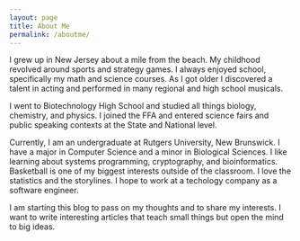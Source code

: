 ```yaml
---
layout: page
title: About Me
permalink: /aboutme/
---
```


I grew up in New Jersey about a mile from the beach. My childhood revolved around sports and strategy games. I always enjoyed school, specifically my math and science courses. As I got older I discovered a talent in acting and performed in many regional and high school musicals.

I went to Biotechnology High School and studied all things biology, chemistry, and physics. I joined the FFA and entered science fairs and public speaking contexts at the State and National level.

Currently, I am an undergraduate at Rutgers University, New Brunswick. I have a major in Computer Science and a minor in Biological Sciences. I like learning about systems programming, cryptography, and bioinformatics. Basketball is one of my biggest interests outside of the classroom. I love the statistics and the storylines. I hope to work at a techology company as a software engineer.

I am starting this blog to pass on my thoughts and to share my interests. I want to write interesting articles that teach small things but open the mind to big ideas.